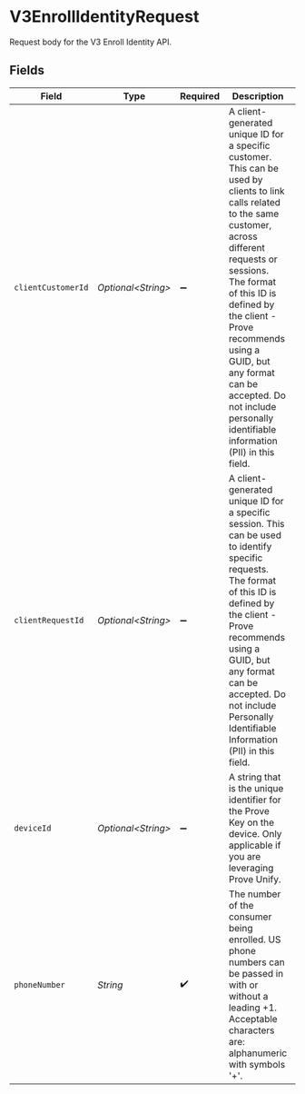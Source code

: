 # V3EnrollIdentityRequest

Request body for the V3 Enroll Identity API.


## Fields

| Field                                                                                                                                                                                                                                                                                                                                                         | Type                                                                                                                                                                                                                                                                                                                                                          | Required                                                                                                                                                                                                                                                                                                                                                      | Description                                                                                                                                                                                                                                                                                                                                                   | Example                                                                                                                                                                                                                                                                                                                                                       |
| ------------------------------------------------------------------------------------------------------------------------------------------------------------------------------------------------------------------------------------------------------------------------------------------------------------------------------------------------------------- | ------------------------------------------------------------------------------------------------------------------------------------------------------------------------------------------------------------------------------------------------------------------------------------------------------------------------------------------------------------- | ------------------------------------------------------------------------------------------------------------------------------------------------------------------------------------------------------------------------------------------------------------------------------------------------------------------------------------------------------------- | ------------------------------------------------------------------------------------------------------------------------------------------------------------------------------------------------------------------------------------------------------------------------------------------------------------------------------------------------------------- | ------------------------------------------------------------------------------------------------------------------------------------------------------------------------------------------------------------------------------------------------------------------------------------------------------------------------------------------------------------- |
| `clientCustomerId`                                                                                                                                                                                                                                                                                                                                            | *Optional\<String>*                                                                                                                                                                                                                                                                                                                                           | :heavy_minus_sign:                                                                                                                                                                                                                                                                                                                                            | A client-generated unique ID for a specific customer. This can be used by clients to link calls related to the same customer, across different requests or sessions.  The format of this ID is defined by the client - Prove recommends using a GUID, but any format can be accepted. Do not include personally identifiable information (PII) in this field. | e0f78bc2-f748-4eda-9d29-d756844507fc                                                                                                                                                                                                                                                                                                                          |
| `clientRequestId`                                                                                                                                                                                                                                                                                                                                             | *Optional\<String>*                                                                                                                                                                                                                                                                                                                                           | :heavy_minus_sign:                                                                                                                                                                                                                                                                                                                                            | A client-generated unique ID for a specific session. This can be used to identify specific requests. The format of this ID is defined by the client - Prove recommends using a GUID, but any format can be accepted. Do not include Personally Identifiable Information (PII) in this field.                                                                  | 71010d88-d0e7-4a24-9297-d1be6fefde81                                                                                                                                                                                                                                                                                                                          |
| `deviceId`                                                                                                                                                                                                                                                                                                                                                    | *Optional\<String>*                                                                                                                                                                                                                                                                                                                                           | :heavy_minus_sign:                                                                                                                                                                                                                                                                                                                                            | A string that is the unique identifier for the Prove Key on the device. Only applicable if you are leveraging Prove Unify.                                                                                                                                                                                                                                    | bf9ea15d-7dfa-4bb4-a64c-6c26b53472fc                                                                                                                                                                                                                                                                                                                          |
| `phoneNumber`                                                                                                                                                                                                                                                                                                                                                 | *String*                                                                                                                                                                                                                                                                                                                                                      | :heavy_check_mark:                                                                                                                                                                                                                                                                                                                                            | The number of the consumer being enrolled. US phone numbers can be passed in with or without a leading +1. Acceptable characters are: alphanumeric with symbols '+'.                                                                                                                                                                                          | 2001001695                                                                                                                                                                                                                                                                                                                                                    |